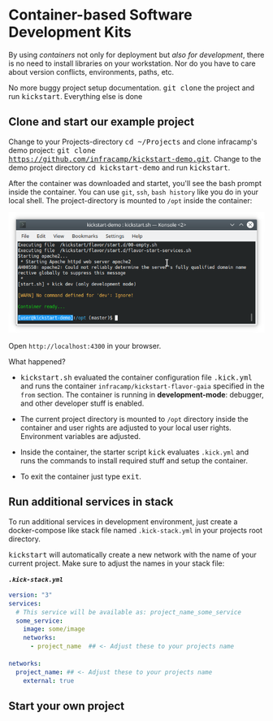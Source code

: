 
# Container-based Software Development Kits

By using *containers* not only for deployment but *also for development*, there is no need
to install libraries on your workstation. Nor do you have to care about version
conflicts, environments, paths, etc.

No more buggy project setup documentation. <kbd>git clone</kbd> the project and run <kbd>kickstart</kbd>.
Everything else is done 


## Clone and start our example project

Change to your Projects-directory <kbd>cd ~/Projects</kbd> and clone infracamp's demo project: 
<kbd>git clone https://github.com/infracamp/kickstart-demo.git</kbd>. Change to the demo project directory
<kbd>cd kickstart-demo</kbd> and run <kbd>kickstart</kbd>.

After the container was downloaded and startet, you'll see the bash prompt inside the container. You
can use `git`, `ssh`, `bash history` like you do in your local shell. The project-directory is mounted
to `/opt` inside the container:

![kickstart.sh starting in terminal](start/terminal-kickstart-demo.png)

Open `http://localhost:4300` in your browser. 

What happened?

- <kbd>kickstart.sh</kbd> evaluated the container configuration file <kbd>.kick.yml</kbd>
  and runs the container `infracamp/kickstart-flavor-gaia` specified in the `from` section.
  The container is running in **development-mode**: debugger, and other developer stuff is enabled.
  
- The current project directory is mounted to `/opt` directory inside the container and
  user rights are adjusted to your local user rights. Environment variables are adjusted.
  
- Inside the container, the starter script <kbd>kick</kbd> evaluates `.kick.yml` and runs the
  commands to install required stuff and setup the container. 
  
- To exit the container just type <kbd>exit</kbd>.


## Run additional services in stack

To run additional services in development environment, just create a docker-compose like stack
file named `.kick-stack.yml` in your projects root directory.

<kbd>kickstart</kbd> will automatically create a new network with
the name of your current project. Make sure to adjust the names
in your stack file:


***`.kick-stack.yml`***
```yaml
version: "3"
services:
  # This service will be available as: project_name_some_service
  some_service:
    image: some/image
    networks:
      - project_name  ## <- Adjust these to your projects name

networks:
  project_name: ## <- Adjust these to your projects name
    external: true
```


## Start your own project

